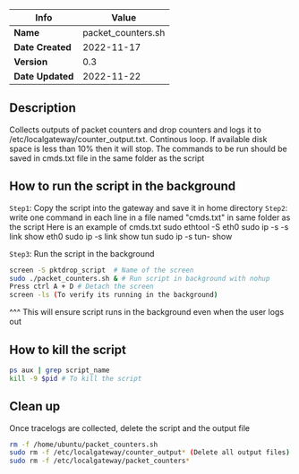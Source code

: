    Info  | Value
-----| ----- 
**Name** | packet_counters.sh
**Date Created** | 2022-11-17
**Version** | 0.3
**Date Updated**| 2022-11-22

## Description
Collects outputs of packet counters and drop counters and logs it to /etc/localgateway/counter_output.txt.
Continous loop. If available disk space is less than 10% then it will stop.
The commands to be run should be saved in cmds.txt file in the same folder as the script 

## How to run the script in the background

`Step1`: Copy the script into the gateway and save it in home directory
`Step2`: write one command in each line in a file named "cmds.txt" in same folder as the script
Here is an example of cmds.txt
sudo ethtool -S eth0 
sudo ip -s -s link show eth0
sudo ip -s link show tun
sudo ip -s tun- show

`Step3`: Run the script in the background
 
```sh
screen -S pktdrop_script  # Name of the screen
sudo ./packet_counters.sh & # Run script in background with nohup
Press ctrl A + D # Detach the screen 
screen -ls (To verify its running in the background)
```
^^^ This will ensure script runs in the background even when the user logs out

## How to kill the script

```sh
ps aux | grep script_name
kill -9 $pid # To kill the script 
```

## Clean up 

Once tracelogs are collected, delete the script and the output file 

```sh
rm -f /home/ubuntu/packet_counters.sh
sudo rm -f /etc/localgateway/counter_output* (Delete all output files)
sudo rm -f /etc/localgateway/packet_counters*
```

